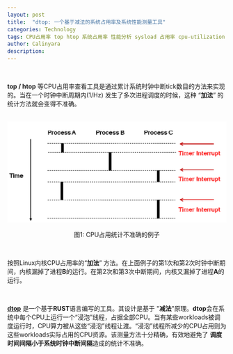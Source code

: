```yaml
---
layout: post
title:  "dtop: 一个基于减法的系统占用率及系统性能测量工具"
categories: Technology
tags: CPU占用率 top htop 系统占用率 性能分析 sysload 占用率 cpu-utilization performance
author: Calinyara
description:
---
```


<br>

**top / htop** 等CPU占用率查看工具是通过累计系统时钟中断tick数目的方法来实现的。当在一个时钟中断周期内(1/Hz) 发生了多次进程调度的时候，这种 “**加法**” 的统计方法就会变得不准确。

<br>

<div align="center"><img src="/assets/images/20200407-sysload/Picture1.png"/></div>
<p align="center">图1: CPU占用统计不准确的例子</p>
<br>

按照Linux内核CPU占用率的“**加法**” 方法。在上面例子的第1次和第2次时钟中断期间，内核漏掉了进程**B**的运行。在第2次和第3次中断期间，内核又漏掉了进程**A**的运行。

<br>

[**dtop**](https://github.com/calinyara/dtop) 是一个基于**RUST**语言编写的工具。其设计是基于 "**减法**"原理。**dtop**会在系统中每个CPU上运行一个“浸泡”线程，占据全部CPU。当有某些workloads被调度运行时，CPU算力被从这些“浸泡”线程让渡。“浸泡”线程所减少的CPU占用则为这些workloads实际占用的CPU资源。该测量方法十分精确，有效地避免了 **调度时间间隔小于系统时钟中断间隔**造成的统计不准确。

<br>

<!-- Global site tag (gtag.js) - Google Analytics -->

<script async src="https://www.googletagmanager.com/gtag/js?id=UA-66555622-4"></script>
<script>
  window.dataLayer = window.dataLayer || [];
  function gtag(){dataLayer.push(arguments);}
  gtag('js', new Date());
  gtag('config', 'UA-66555622-4');
</script>